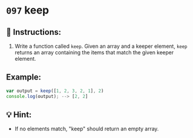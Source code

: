 # `097` keep

## 📝 Instructions: 

1. Write a function called `keep`. Given an array and a keeper element, `keep` returns an array containing the items that match the given keeper element.

## Example:

```js
var output = keep([1, 2, 3, 2, 1], 2) 
console.log(output); --> [2, 2]
```

## 💡 Hint:

+ If no elements match, "keep" should return an empty array.
